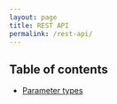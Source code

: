 ```yaml
---
layout: page
title: REST API
permalink: /rest-api/
---
```


## Table of contents
* [Parameter types](#parameter-types)